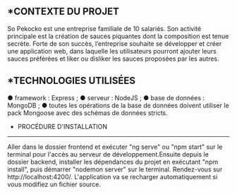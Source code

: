 *CONTEXTE DU PROJET
-------------------
So Pekocko est une entreprise familiale de 10 salariés. Son activité principale est la création de sauces piquantes dont la composition est tenue secrète. Forte de son succès, l’entreprise souhaite se développer et créer une application web, dans laquelle les utilisateurs pourront ajouter leurs sauces préférées et liker ou disliker les sauces proposées par les autres.


*TECHNOLOGIES UTILISÉES
-----------------------
● framework : Express ;
● serveur : NodeJS ;
● base de données : MongoDB ;
● toutes les opérations de la base de données doivent utiliser le pack Mongoose avec
des schémas de données stricts.

* PROCÉDURE D'INSTALLATION
--------------------------
Aller dans le dossier frontend et exécuter  "ng serve" ou "npm start" sur le terminal pour l'accès au serveur de développement.Ensuite depuis le dossier backend, installer les dépendances du projet en exécutant "npm install", puis démarrer "nodemon server" sur le terminal.
Rendez-vous sur http://localhost:4200/. L'application va se recharger automatiquement si vous modifiez un fichier source.

